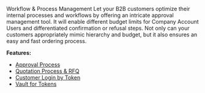 Workflow & Process Management
Let your B2B customers optimize their internal processes and workflows by offering an intricate approval management tool. It will enable different budget limits for Company Account Users and differentiated confirmation or refusal steps. Not only can your customers appropriately mimic hierarchy and budget, but it also ensures an easy and fast ordering process.


**Features:**

* [Approval Process](https://documentation.spryker.com/v2/docs/approval-process-201903)
* [Quotation Process &amp; RFQ](https://documentation.spryker.com/v3/docs/quotation-process-rfq-201907)
* [Customer Login by Token](https://documentation.spryker.com/v3/docs/customer-login-by-token-201907)
* [Vault for Tokens](https://documentation.spryker.com/v3/docs/vault-for-tokens-201907)